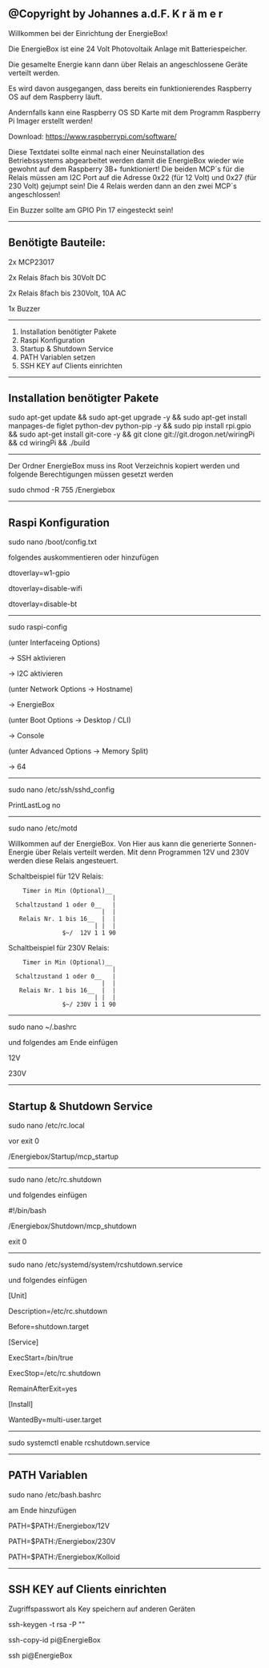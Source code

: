 @Copyright by Johannes a.d.F. K r ä m e r
---

Willkommen bei der Einrichtung der EnergieBox!

Die EnergieBox ist eine 24 Volt Photovoltaik Anlage mit Batteriespeicher.

Die gesamelte Energie kann dann über Relais an angeschlossene Geräte verteilt werden.



Es wird davon ausgegangen, dass bereits ein funktionierendes Raspberry OS auf dem Raspberry läuft. 

Andernfalls kann eine Raspberry OS SD Karte mit dem Programm Raspberry Pi Imager erstellt werden!

Download: https://www.raspberrypi.com/software/

Diese Textdatei sollte einmal nach einer Neuinstallation des Betriebssystems abgearbeitet werden damit die EnergieBox wieder wie gewohnt auf dem Raspberry 3B+ funktioniert!
Die beiden MCP´s für die Relais müssen am I2C Port auf die Adresse 0x22 (für 12 Volt) und 0x27 (für 230 Volt) gejumpt sein! Die 4 Relais werden dann an den zwei MCP´s angeschlossen!

Ein Buzzer sollte am GPIO Pin 17 eingesteckt sein!

------------------------
Benötigte Bauteile:
------------------------


2x MCP23017

2x Relais 8fach bis 30Volt DC

2x Relais 8fach bis 230Volt, 10A AC

1x Buzzer

---

1) Installation benötigter Pakete
2) Raspi Konfiguration
3) Startup & Shutdown Service
4) PATH Variablen setzen
5) SSH KEY auf Clients einrichten 



-------------------------------------
Installation benötigter Pakete
-------------------------------------

sudo apt-get update && sudo apt-get upgrade -y && sudo apt-get install manpages-de figlet python-dev python-pip -y && sudo pip install rpi.gpio && sudo apt-get install git-core -y && git clone git://git.drogon.net/wiringPi && cd wiringPi && ./build

---

Der Ordner EnergieBox muss ins Root Verzeichnis kopiert werden und folgende Berechtigungen müssen gesetzt werden
 
sudo chmod -R 755 /Energiebox

-------------------------------------
Raspi Konfiguration
-------------------------------------

sudo nano /boot/config.txt

folgendes auskommentieren oder hinzufügen

dtoverlay=w1-gpio

dtoverlay=disable-wifi

dtoverlay=disable-bt

---

sudo raspi-config

(unter Interfaceing Options)

-> SSH aktivieren

-> I2C aktivieren

(unter Network Options -> Hostname)

-> EnergieBox

(unter Boot Options -> Desktop / CLI)

-> Console

(unter Advanced Options -> Memory Split)

-> 64

---

sudo nano /etc/ssh/sshd_config

PrintLastLog no

---

sudo nano /etc/motd


Willkommen auf der EnergieBox. 
Von Hier aus kann die generierte Sonnen- Energie über Relais verteilt werden.
Mit denn Programmen 12V und 230V werden diese Relais angesteuert.

Schaltbeispiel für 12V Relais:

        Timer in Min (Optional)__ 
                                 |
      Schaltzustand 1 oder 0__   |
                              |  |
       Relais Nr. 1 bis 16__  |  |
                            | |  |
                   $~/  12V 1 1 90



Schaltbeispiel für 230V Relais:

        Timer in Min (Optional)__
                                 |
      Schaltzustand 1 oder 0__   |
                              |  |
       Relais Nr. 1 bis 16__  |  |
                            | |  |
                   $~/ 230V 1 1 90

                
---                        

sudo nano ~/.bashrc

und folgendes am Ende einfügen

12V

230V

-------------------------------------
Startup & Shutdown Service
-------------------------------------  
                   
sudo nano /etc/rc.local

vor exit 0

/Energiebox/Startup/mcp_startup

---
                   
sudo nano /etc/rc.shutdown

und folgendes einfügen

#!/bin/bash

/Energiebox/Shutdown/mcp_shutdown

exit 0

---

sudo nano /etc/systemd/system/rcshutdown.service

und folgendes einfügen

[Unit]

Description=/etc/rc.shutdown

Before=shutdown.target

[Service]

ExecStart=/bin/true

ExecStop=/etc/rc.shutdown

RemainAfterExit=yes

[Install]

WantedBy=multi-user.target

---

sudo systemctl enable rcshutdown.service
                  
-------------------------------------
PATH Variablen
-------------------------------------  

sudo nano /etc/bash.bashrc

am Ende hinzufügen

PATH=$PATH:/Energiebox/12V

PATH=$PATH:/Energiebox/230V

PATH=$PATH:/Energiebox/Kolloid


-------------------------------------
SSH KEY auf Clients einrichten
-------------------------------------  
                   
Zugriffspasswort als Key speichern auf anderen Geräten

ssh-keygen -t rsa -P ""

ssh-copy-id pi@EnergieBox

ssh pi@EnergieBox


